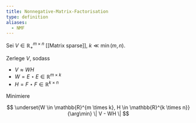 ```yaml
---
title: Nonnegative-Matrix-Factorisation
type: definition
aliases:
  - NMF
---
```


Sei $V \in \mathbb{R}_+^{m \times n}$ [[Matrix sparse]], $k \ll \min(m, n)$.

Zerlege $V$, sodass
- $V \approx WH$
- $W = E \star E \in \mathbb{R}^{m \times k}$
- $H = F \star F \in \mathbb{R}^{k \times n}$

Minimiere

$$
	\underset{W \in \mathbb{R}^{m \times k}, H \in \mathbb{R}^{k \times n}}{\arg\min} \| V - WH \|
$$